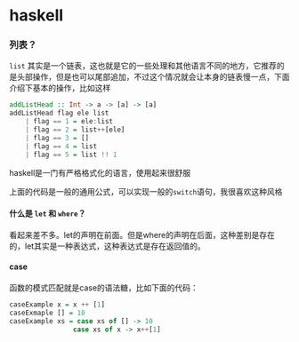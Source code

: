 # haskell

### 列表？

`list` 其实是一个链表，这也就是它的一些处理和其他语言不同的地方，它推荐的是头部操作，但是也可以尾部追加，不过这个情况就会让本身的链表慢一点，下面介绍下基本的操作，比如这样

```haskell
addListHead :: Int -> a -> [a] -> [a]
addListHead flag ele list
    | flag == 1 = ele:list
    | flag == 2 = list++[ele]
    | flag == 3 = [] 
    | flag == 4 = list
    | flag == 5 = list !! 1
```

 haskell是一门有严格格式化的语言，使用起来很舒服

上面的代码是一般的通用公式，可以实现一般的`switch`语句，我很喜欢这种风格

#### 什么是 `let` 和 `where`？

看起来差不多。let的声明在前面。但是where的声明在后面，这种差别是存在的，let其实是一种表达式，这种表达式是存在返回值的。

#### case

函数的模式匹配就是case的语法糖，比如下面的代码：

``` haskell
caseExample x = x ++ [1]
caseExmaple [] = 10
caseExample xs = case xs of [] -> 10
				case xs of x -> x++[1]
```





